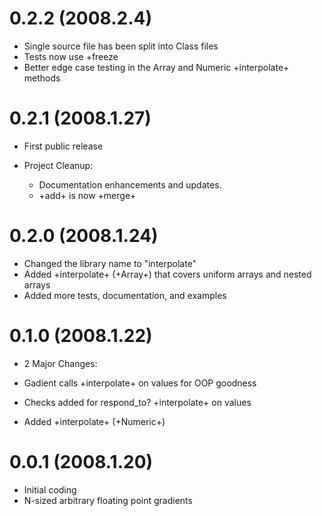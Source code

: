 # 0.2.2 (2008.2.4)

* Single source file has been split into Class files
* Tests now use +freeze
* Better edge case testing in the Array and Numeric +interpolate+ methods

# 0.2.1 (2008.1.27)

* First public release

* Project Cleanup:

  * Documentation enhancements and updates.
  * +add+ is now +merge+

# 0.2.0 (2008.1.24)

* Changed the library name to "interpolate"
* Added +interpolate+ (+Array+) that covers uniform arrays and nested arrays
* Added more tests, documentation, and examples

# 0.1.0 (2008.1.22)

* 2 Major Changes:

* Gadient calls +interpolate+ on values for OOP goodness
* Checks added for respond_to? +interpolate+ on values
* Added +interpolate+ (+Numeric+)

# 0.0.1 (2008.1.20)

* Initial coding
* N-sized arbitrary floating point gradients

